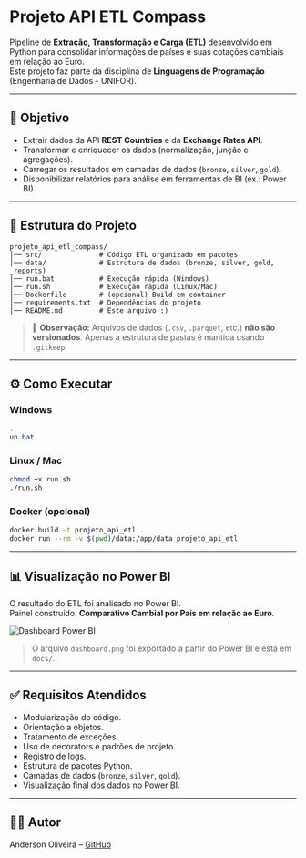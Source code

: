 # Projeto API ETL Compass

Pipeline de **Extração, Transformação e Carga (ETL)** desenvolvido em Python para consolidar informações de países e suas cotações cambiais em relação ao Euro.  
Este projeto faz parte da disciplina de **Linguagens de Programação** (Engenharia de Dados - UNIFOR).

---

## 🚀 Objetivo
- Extrair dados da API **REST Countries** e da **Exchange Rates API**.  
- Transformar e enriquecer os dados (normalização, junção e agregações).  
- Carregar os resultados em camadas de dados (`bronze`, `silver`, `gold`).  
- Disponibilizar relatórios para análise em ferramentas de BI (ex.: Power BI).

---

## 📂 Estrutura do Projeto

```
projeto_api_etl_compass/
│── src/              # Código ETL organizado em pacotes
│── data/             # Estrutura de dados (bronze, silver, gold, _reports)
│── run.bat           # Execução rápida (Windows)
│── run.sh            # Execução rápida (Linux/Mac)
│── Dockerfile        # (opcional) Build em container
│── requirements.txt  # Dependências do projeto
│── README.md         # Este arquivo :)
```

> 🔹 **Observação:** Arquivos de dados (`.csv`, `.parquet`, etc.) **não são versionados**. Apenas a estrutura de pastas é mantida usando `.gitkeep`.

---

## ⚙️ Como Executar

### Windows
```powershell
.un.bat
```

### Linux / Mac
```bash
chmod +x run.sh
./run.sh
```

### Docker (opcional)
```bash
docker build -t projeto_api_etl .
docker run --rm -v $(pwd)/data:/app/data projeto_api_etl
```

---

## 📊 Visualização no Power BI

O resultado do ETL foi analisado no Power BI.  
Painel construído: **Comparativo Cambial por País em relação ao Euro**.

![Dashboard Power BI](./docs/dashboard.png)

> O arquivo `dashboard.png` foi exportado a partir do Power BI e está em `docs/`.

---

## ✅ Requisitos Atendidos
- Modularização do código.
- Orientação a objetos.
- Tratamento de exceções.
- Uso de decorators e padrões de projeto.
- Registro de logs.
- Estrutura de pacotes Python.
- Camadas de dados (`bronze`, `silver`, `gold`).
- Visualização final dos dados no Power BI.

---

## 👨‍💻 Autor
Anderson Oliveira – [GitHub](https://github.com/dioliveiras)
